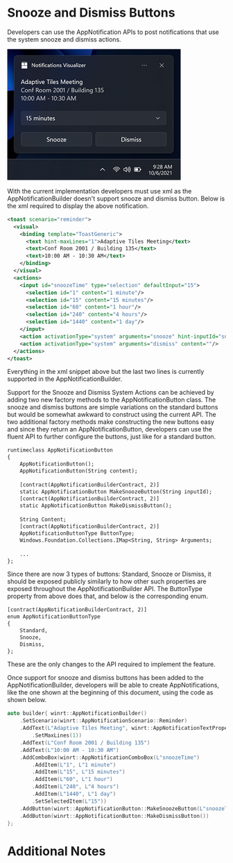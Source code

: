 # Snooze and Dismiss Buttons

Developers can use the AppNotification APIs to post notifications that use the system snooze and dismiss actions.

![AppNotification Snooze / Dismiss Example](toast-content-snooze-dismiss.png)

With the current implementation developers must use xml as the AppNotificationBuilder doesn't support snooze and dismiss button. 
Below is the xml required to display the above notification.

```xml
<toast scenario="reminder">
  <visual>
    <binding template="ToastGeneric">
      <text hint-maxLines="1">Adaptive Tiles Meeting</text>
      <text>Conf Room 2001 / Building 135</text>
      <text>10:00 AM - 10:30 AM</text>
    </binding>
  </visual>
  <actions>
    <input id="snoozeTime" type="selection" defaultInput="15">
      <selection id="1" content="1 minute"/>
      <selection id="15" content="15 minutes"/>
      <selection id="60" content="1 hour"/>
      <selection id="240" content="4 hours"/>
      <selection id="1440" content="1 day"/>
    </input>
    <action activationType="system" arguments="snooze" hint-inputId="snoozeTime" content="" />
    <action activationType="system" arguments="dismiss" content=""/>
  </actions>
</toast>
```

Everything in the xml snippet above but the last two lines is currently supported in the AppNotificationBuilder.

Support for the Snooze and Dismiss System Actions can be achieved by adding two new factory methods to the AppNotificationButton class. 
The snooze and dismiss buttons are simple variations on the standard buttons but would be somewhat awkward to construct using the current API. 
The two additional factory methods make constructing the new buttons easy and since they return an AppNotificationButton, developers can use the fluent API to further configure the buttons, just like for a standard button.

```idl
runtimeclass AppNotificationButton
{
    AppNotificationButton();
    AppNotificationButton(String content);

    [contract(AppNotificationBuilderContract, 2)]
    static AppNotificationButton MakeSnoozeButton(String inputId);
    [contract(AppNotificationBuilderContract, 2)]
    static AppNotificationButton MakeDismissButton();

    String Content;
    [contract(AppNotificationBuilderContract, 2)]
    AppNotificationButtonType ButtonType;
    Windows.Foundation.Collections.IMap<String, String> Arguments;
  
    ...
};
```

Since there are now 3 types of buttons: Standard, Snooze or Dismiss, it should be exposed publicly similarly to how other such properties are exposed throughout the AppNotificationBuilder API.
The ButtonType property from above does that, and below is the corresponding enum.

```idl
[contract(AppNotificationBuilderContract, 2)]
enum AppNotificationButtonType
{
    Standard,
    Snooze,
    Dismiss,
};
```
These are the only changes to the API required to implement the feature.

Once support for snooze and dismiss buttons has been added to the AppNotificationBuilder, developers will be able to create AppNotifications, like the one shown at the beginning of this document, using the code as shown below.

```c++
auto builder{ winrt::AppNotificationBuilder()
    .SetScenario(winrt::AppNotificationScenario::Reminder)
    .AddText(L"Adaptive Tiles Meeting", winrt::AppNotificationTextProperties()
        .SetMaxLines(1))
    .AddText(L"Conf Room 2001 / Building 135")
    .AddText(L"10:00 AM - 10:30 AM")
    .AddComboBox(winrt::AppNotificationComboBox(L"snoozeTime")
        .AddItem(L"1", L"1 minute")
        .AddItem(L"15", L"15 minutes")
        .AddItem(L"60", L"1 hour")
        .AddItem(L"240", L"4 hours")
        .AddItem(L"1440", L"1 day")
        .SetSelectedItem(L"15"))
    .AddButton(winrt::AppNotificationButton::MakeSnoozeButton(L"snoozeTime"))
    .AddButton(winrt::AppNotificationButton::MakeDismissButton())
};
```
# Additional Notes
